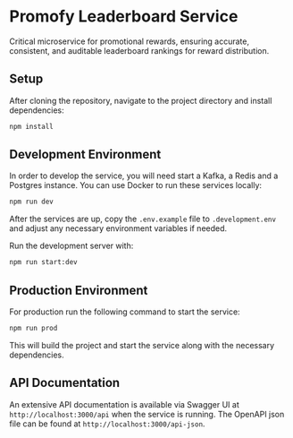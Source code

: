 # Promofy Leaderboard Service

Critical microservice for promotional rewards, ensuring accurate, consistent, and auditable leaderboard rankings for reward distribution.

## Setup

After cloning the repository, navigate to the project directory and install dependencies:

```bash
npm install
```

## Development Environment

In order to develop the service, you will need start a Kafka, a Redis and a Postgres instance. You can use Docker to run these services locally:

```bash
npm run dev
```

After the services are up, copy the `.env.example` file to `.development.env` and adjust any necessary environment variables if needed.

Run the development server with:

```bash
npm run start:dev
```

## Production Environment

For production run the following command to start the service:

```bash
npm run prod
```

This will build the project and start the service along with the necessary dependencies.

## API Documentation

An extensive API documentation is available via Swagger UI at `http://localhost:3000/api` when the service is running.
The OpenAPI json file can be found at `http://localhost:3000/api-json`.
